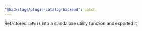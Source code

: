 ```yaml
---
'@backstage/plugin-catalog-backend': patch
---
```


Refactored `doEmit` into a standalone utility function and exported it
